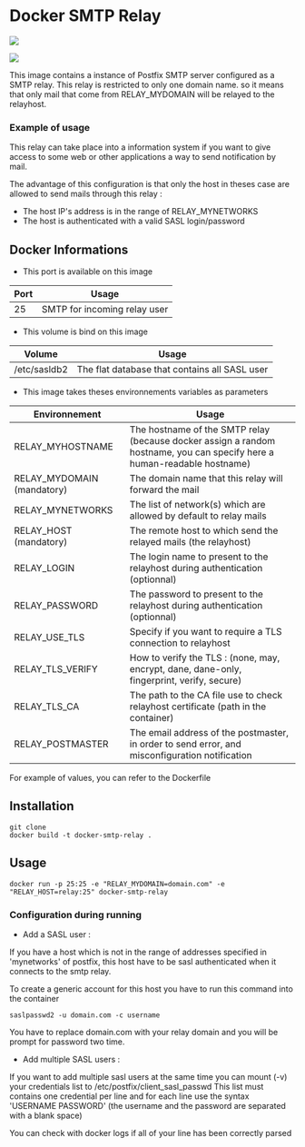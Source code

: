 # Docker SMTP Relay

[![](https://images.microbadger.com/badges/image/turgon37/smtp-relay.svg)](https://microbadger.com/images/turgon37/smtp-relay "Get your own image badge on microbadger.com")

[![](https://images.microbadger.com/badges/version/turgon37/smtp-relay.svg)](https://microbadger.com/images/turgon37/smtp-relay "Get your own version badge on microbadger.com")

This image contains a instance of Postfix SMTP server configured as a SMTP relay.
This relay is restricted to only one domain name. so it means that only mail that come from RELAY_MYDOMAIN will be relayed to the relayhost.

### Example of usage

This relay can take place into a information system if you want to give access to some web or other applications a way to send notification by mail.

The advantage of this configuration is that only the host in theses case are allowed to send mails through this relay :

   * The host IP's address is in the range of RELAY_MYNETWORKS
   * The host is authenticated with a valid SASL login/password



## Docker Informations

   * This port is available on this image

| Port              | Usage                                        |
| ----------------- | ---------------                              |
| 25                | SMTP for incoming relay user                 |

   * This volume is bind on this image

| Volume        | Usage                                         |
| ------------- | ---------------                               |
| /etc/sasldb2  | The flat database that contains all SASL user |


  * This image takes theses environnements variables as parameters


| Environnement                | Usage                                                                                                                   |
| ---------------------------- | --------------------------------------------------------                                                                |
| RELAY_MYHOSTNAME             | The hostname of the SMTP relay (because docker assign a random hostname, you can specify here a human-readable hostname)|
| RELAY_MYDOMAIN   (mandatory) | The domain name that this relay will forward the mail                                                                   |
| RELAY_MYNETWORKS             | The list of network(s) which are allowed by default to relay mails                                                      |
| RELAY_HOST       (mandatory) | The remote host to which send the relayed mails (the relayhost)                                                         |
| RELAY_LOGIN                  | The login name to present to the relayhost during authentication (optionnal)                                            |
| RELAY_PASSWORD               | The password to present to the relayhost during authentication (optionnal)                                              |
| RELAY_USE_TLS                | Specify if you want to require a TLS connection to relayhost                                                            |
| RELAY_TLS_VERIFY             | How to verify the TLS  : (none, may, encrypt, dane, dane-only, fingerprint, verify, secure)                             |
| RELAY_TLS_CA                 | The path to the CA file use to check relayhost certificate (path in the container)                                      |
| RELAY_POSTMASTER             | The email address of the postmaster, in order to send error, and misconfiguration notification                          |

For example of values, you can refer to the Dockerfile

## Installation

```
git clone
docker build -t docker-smtp-relay .
```

## Usage

```
docker run -p 25:25 -e "RELAY_MYDOMAIN=domain.com" -e "RELAY_HOST=relay:25" docker-smtp-relay
```

### Configuration during running

   * Add a SASL user :

If you have a host which is not in the range of addresses specified in 'mynetworks' of postfix, this host have to be sasl authenticated when it connects to the smtp relay.

To create a generic account for this host you have to run this command into the container

```
saslpasswd2 -u domain.com -c username
```

You have to replace domain.com with your relay domain and you will be prompt for password two time.


   * Add multiple SASL users : 

If you want to add multiple sasl users at the same time you can mount (-v) your credentials list to /etc/postfix/client_sasl_passwd
This list must contains one credential per line and for each line use the syntax  'USERNAME PASSWORD'  (the username and the password are separated with a blank space)

You can check with docker logs if all of your line has been correctly parsed
